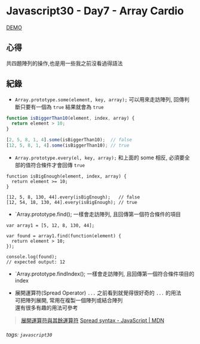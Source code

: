 Javascript30 - Day7 - Array Cardio
===================================
[DEMO](https://nono1526.github.io/javascript30/07%20-%20Array%20Cardio%20Day%202/index-nono.html)
## 心得
共四題陣列的操作,也是用一些我之前沒看過得語法
## 紀錄
* `Array.prototype.some(element, key, array);`
可以用來走訪陣列, 回傳判斷只要有一個為 `true` 結果就會為 `true`  
```javascript
function isBiggerThan10(element, index, array) {
  return element > 10;
}

[2, 5, 8, 1, 4].some(isBiggerThan10);  // false
[12, 5, 8, 1, 4].some(isBiggerThan10); // true
```
* `Array.prototype.every(el, key, array);`
和上面的 some 相反, 必須要全部的值符合條件才會回傳 `true`
```javascript=
function isBigEnough(element, index, array) { 
  return element >= 10; 
} 

[12, 5, 8, 130, 44].every(isBigEnough);   // false 
[12, 54, 18, 130, 44].every(isBigEnough); // true
```
* `Array.prototype.find();
一樣會走訪陣列, 且回傳第一個符合條件的項目
```javascript=
var array1 = [5, 12, 8, 130, 44];

var found = array1.find(function(element) {
  return element > 10;
});

console.log(found);
// expected output: 12

```
* `Array.prototype.findIndex();
一樣會走訪陣列, 且回傳第一個符合條件項目的 index


* 展開運算符(Spread Operator) `...`
之前看到就覺得很好奇的 `...` 的用法  
可把陣列展開, 常用在複製一個陣列或結合陣列  
還有很多有趣的用法可參考
> [展開運算符與其餘運算符](https://eyesofkids.gitbooks.io/javascript-start-from-es6/content/part4/rest_spread.html)
> [Spread syntax - JavaScript | MDN](https://developer.mozilla.org/zh-TW/docs/Web/JavaScript/Reference/Operators/Spread_operator)
> 
###### tags: `javascript30`

